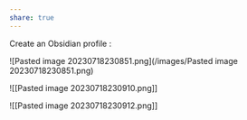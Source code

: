 ```yaml
---
share: true
---
```

Create an Obsidian profile :

![Pasted image 20230718230851.png](/images/Pasted image 20230718230851.png)

![[Pasted image 20230718230910.png]]

![[Pasted image 20230718230912.png]]